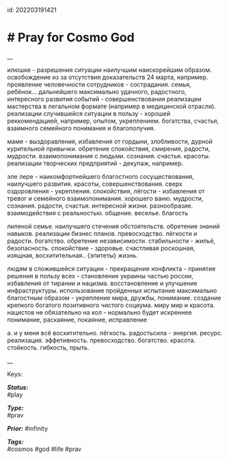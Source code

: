 id: 202203191421
# # Pray for Cosmo God
__

илюшке - разрешения ситуации наилучшим наискорейшим образом. освобождение из за отсутствия доказательств 24 марта, например. проявление человечности сотрудников - сострадания. семья, ребёнок... дальнейшего максимально удачного, радостного, интересного развития событий - совершенствования реализации мастерства в легальном формате (например в медицинской отрасли). реализации случившейся ситуации в пользу - хорошей реккомендацией, например, опытом, укреплением. богатства, счастья, взаимного семейного понимания и благополучия.

маме - выздоравления, избавления от гордыни, злобливости, дурной курительной привычки. обретение спокойствия, смирения, радости, мудрости. взаимопонимания с людьми. сознания. счастья. красоты. реализации творческих предприятий - декупаж, например.

эле лере - наикомфортнейшего благостного сосуществования, наилучшего развития. красоты, совершенствования. сверх оздоровления - укрепления. спокойствия, лёгости - избавления от тревог и семейного взаимопонимания. хорошего ваню. мудрости, сознания. радости, счастья. интересной жизни. разнообразие. взаимодействия с реальностью. общение. веселье. благость

лиленой семье. наилучшего стечения обстоятельств. обретение знаний навыков. реализации бизнес планов. превосходство. лёгкости и радости. богатство. обретение независимости. стабильности - жильё, безопасность. спокойствие - здоровье. счастливая роскошная, изящная, восхитительная.. {эпитеты} жизнь. 

людям в сложившейся ситуации - прекращение конфликта - принятие решения в пользу всех - становление украины частью россии, избавления от тирании и нацизма. восстановление и улучшение инфраструктуры. использование пройденных испытание максимально благостным образом - укрепление мира, дружбы, понимание. создание крепкого богатого позитивного чистого социума. миру мир и красота. нацистов не обязательно на кол - нормально будет искреннее понимание, раскаяние, покаяние, исправление

а. и у меня всё восхитительно. лёгкость. радостьсила - энергия. ресурс. реализация. эффетивность. превосходство. богатство. красота. стойкость. гибкость, прыть. 

__

Keys: 

**_Status:_**  
#play

**_Type:_**  
#prav

**_Prior:_**
#infinity

**_Tags:_**  
#cosmos #god #life #prav